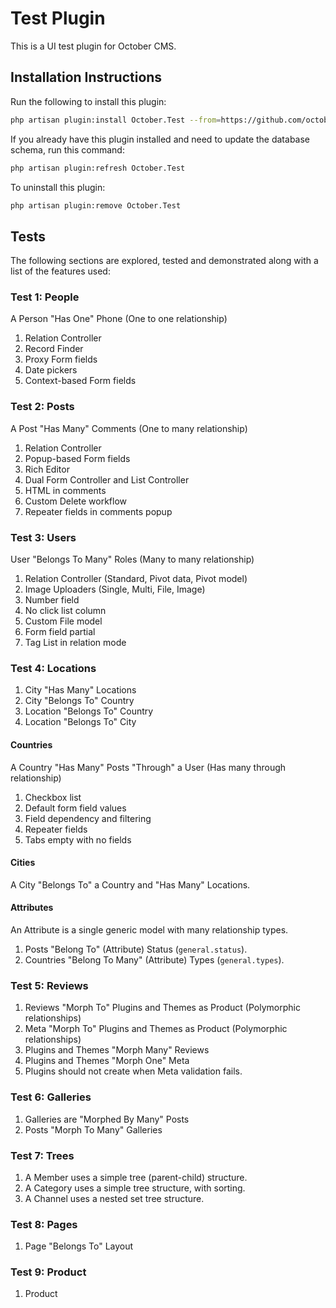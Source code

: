 # Test Plugin

This is a UI test plugin for October CMS.

## Installation Instructions

Run the following to install this plugin:

```bash
php artisan plugin:install October.Test --from=https://github.com/octobercms/test-plugin
```

If you already have this plugin installed and need to update the database schema, run this command:

```bash
php artisan plugin:refresh October.Test
```

To uninstall this plugin:

```bash
php artisan plugin:remove October.Test
```

## Tests

The following sections are explored, tested and demonstrated along with a list of the features used:

### Test 1: People

A Person "Has One" Phone (One to one relationship)

1. Relation Controller
1. Record Finder
1. Proxy Form fields
1. Date pickers
1. Context-based Form fields

### Test 2: Posts

A Post "Has Many" Comments (One to many relationship)

1. Relation Controller
1. Popup-based Form fields
1. Rich Editor
1. Dual Form Controller and List Controller
1. HTML in comments
1. Custom Delete workflow
1. Repeater fields in comments popup

### Test 3: Users

User "Belongs To Many" Roles (Many to many relationship)

1. Relation Controller (Standard, Pivot data, Pivot model)
1. Image Uploaders (Single, Multi, File, Image)
1. Number field
1. No click list column
1. Custom File model
1. Form field partial
1. Tag List in relation mode

### Test 4: Locations

1. City "Has Many" Locations
1. City "Belongs To" Country
1. Location "Belongs To" Country
1. Location "Belongs To" City

#### Countries

A Country "Has Many" Posts "Through" a User (Has many through relationship)

1. Checkbox list
1. Default form field values
1. Field dependency and filtering
1. Repeater fields
1. Tabs empty with no fields

#### Cities

A City "Belongs To" a Country and "Has Many" Locations.

#### Attributes

An Attribute is a single generic model with many relationship types.

1. Posts "Belong To" (Attribute) Status (`general.status`).
1. Countries "Belong To Many" (Attribute) Types (`general.types`).

### Test 5: Reviews

1. Reviews "Morph To" Plugins and Themes as Product (Polymorphic relationships)
1. Meta "Morph To" Plugins and Themes as Product (Polymorphic relationships)
1. Plugins and Themes "Morph Many" Reviews
1. Plugins and Themes "Morph One" Meta
1. Plugins should not create when Meta validation fails.

### Test 6: Galleries

1. Galleries are "Morphed By Many" Posts
1. Posts "Morph To Many" Galleries

### Test 7: Trees

1. A Member uses a simple tree (parent-child) structure.
1. A Category uses a simple tree structure, with sorting.
1. A Channel uses a nested set tree structure.

### Test 8: Pages

1. Page "Belongs To" Layout

### Test 9: Product

1. Product
